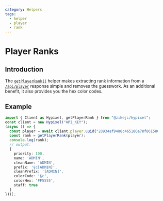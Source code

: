 ```yaml
---
category: Helpers
tags:
  - helper
  - player
  - rank
---
```

# Player Ranks

## Introduction

The [<code class="language-javascript"><span class="token function">getPlayerRank</span><span class="token punctuation">(</span><span class="token punctuation">)</span></code>](/ts-api/#getplayerrank) helper makes extracting rank information from a [`/api/player`](/ts-api/classes/player/#uuid) response simple and removes the guesswork. As an additional benefit, it also provides you the hex color codes.

## Example

```typescript
import { Client as Hypixel, getPlayerRank } from "@zikeji/hypixel";
const client = new Hypixel("API_KEY");
(async () => {
  const player = await client.player.uuid("20934ef9488c465180a78f861586b4cf"); // Minikloon
  const rank = getPlayerRank(player);
  console.log(rank);
  // output:
  {
    priority: 100,
    name: 'ADMIN',
    cleanName: 'ADMIN',
    prefix: '§c[ADMIN]',
    cleanPrefix: '[ADMIN]',
    colorCode: '§c',
    colorHex: 'FF5555',
    staff: true
  }
})();
```